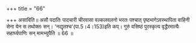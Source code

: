 +++
title = "66"

+++
असाविति॥ असौ पदातिः पादचारी चीरवासा वल्कलवलनो भरतः पश्चात् पृष्ठभागेऽवस्थापिता वाहिनी सेना येन स तथोक्तः सन्। 'नद्यृतश्च'(पा.5।4।153)इति कप्। गुरुं वसिष्ठं  पुरस्कृत्य वृद्धैरमात्यैः सहार्घ्यपाणिः सन् मामभ्युपैति ॥ 66 ॥
